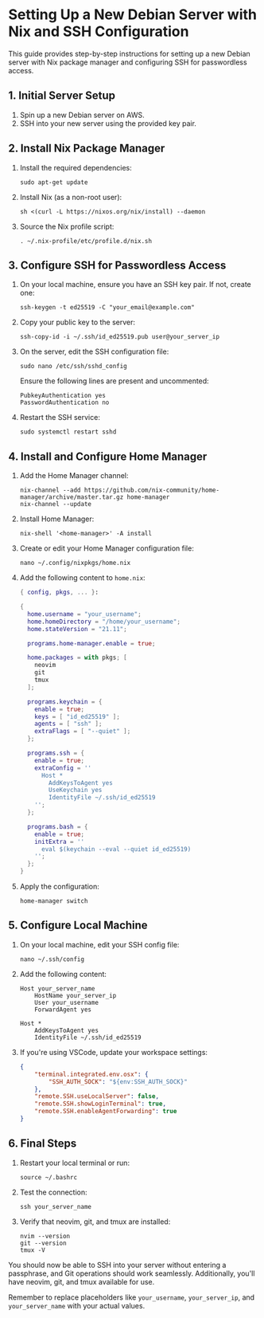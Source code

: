 # Setting Up a New Debian Server with Nix and SSH Configuration

This guide provides step-by-step instructions for setting up a new Debian server with Nix package manager and configuring SSH for passwordless access.

## 1. Initial Server Setup

1. Spin up a new Debian server on AWS.
2. SSH into your new server using the provided key pair.

## 2. Install Nix Package Manager

1. Install the required dependencies:
   ```
   sudo apt-get update
   ```

2. Install Nix (as a non-root user):
   ```
   sh <(curl -L https://nixos.org/nix/install) --daemon
   ```

3. Source the Nix profile script:
   ```
   . ~/.nix-profile/etc/profile.d/nix.sh
   ```

## 3. Configure SSH for Passwordless Access

1. On your local machine, ensure you have an SSH key pair. If not, create one:
   ```
   ssh-keygen -t ed25519 -C "your_email@example.com"
   ```

2. Copy your public key to the server:
   ```
   ssh-copy-id -i ~/.ssh/id_ed25519.pub user@your_server_ip
   ```

3. On the server, edit the SSH configuration file:
   ```
   sudo nano /etc/ssh/sshd_config
   ```
   Ensure the following lines are present and uncommented:
   ```
   PubkeyAuthentication yes
   PasswordAuthentication no
   ```

4. Restart the SSH service:
   ```
   sudo systemctl restart sshd
   ```

## 4. Install and Configure Home Manager

1. Add the Home Manager channel:
   ```
   nix-channel --add https://github.com/nix-community/home-manager/archive/master.tar.gz home-manager
   nix-channel --update
   ```

2. Install Home Manager:
   ```
   nix-shell '<home-manager>' -A install
   ```

3. Create or edit your Home Manager configuration file:
   ```
   nano ~/.config/nixpkgs/home.nix
   ```

4. Add the following content to `home.nix`:
   ```nix
   { config, pkgs, ... }:

   {
     home.username = "your_username";
     home.homeDirectory = "/home/your_username";
     home.stateVersion = "21.11";

     programs.home-manager.enable = true;

     home.packages = with pkgs; [
       neovim
       git
       tmux
     ];

     programs.keychain = {
       enable = true;
       keys = [ "id_ed25519" ];
       agents = [ "ssh" ];
       extraFlags = [ "--quiet" ];
     };

     programs.ssh = {
       enable = true;
       extraConfig = ''
         Host *
           AddKeysToAgent yes
           UseKeychain yes
           IdentityFile ~/.ssh/id_ed25519
       '';
     };

     programs.bash = {
       enable = true;
       initExtra = ''
         eval $(keychain --eval --quiet id_ed25519)
       '';
     };
   }
   ```

5. Apply the configuration:
   ```
   home-manager switch
   ```

## 5. Configure Local Machine

1. On your local machine, edit your SSH config file:
   ```
   nano ~/.ssh/config
   ```

2. Add the following content:
   ```
   Host your_server_name
       HostName your_server_ip
       User your_username
       ForwardAgent yes

   Host *
       AddKeysToAgent yes
       IdentityFile ~/.ssh/id_ed25519
   ```

3. If you're using VSCode, update your workspace settings:
   ```json
   {
       "terminal.integrated.env.osx": {
           "SSH_AUTH_SOCK": "${env:SSH_AUTH_SOCK}"
       },
       "remote.SSH.useLocalServer": false,
       "remote.SSH.showLoginTerminal": true,
       "remote.SSH.enableAgentForwarding": true
   }
   ```

## 6. Final Steps

1. Restart your local terminal or run:
   ```
   source ~/.bashrc
   ```

2. Test the connection:
   ```
   ssh your_server_name
   ```

3. Verify that neovim, git, and tmux are installed:
   ```
   nvim --version
   git --version
   tmux -V
   ```

You should now be able to SSH into your server without entering a passphrase, and Git operations should work seamlessly. Additionally, you'll have neovim, git, and tmux available for use.

Remember to replace placeholders like `your_username`, `your_server_ip`, and `your_server_name` with your actual values.
